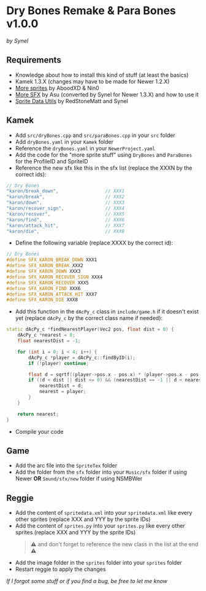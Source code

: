 # Dry Bones Remake & Para Bones v1.0.0
*by Synel*


## Requirements
- Knowledge about how to install this kind of stuff (at least the basics)
- Kamek 1.3.X (changes may have to be made for Newer 1.2.X)
- [More sprites](https://github.com/Developers-Collective/NSMBW-Custom-Sprites/releases/tag/MoreSprites) by AboodXD & Nin0
- [More SFX](https://github.com/Developers-Collective/NSMBW-Custom-Sprites/releases/tag/MoreSFX) by Asu (converted by Synel for Newer 1.3.X) and how to use it
- [Sprite Data Utils](https://github.com/Developers-Collective/NSMBW-Custom-Sprites/releases/tag/SpriteDataUtils) by RedStoneMatt and Synel


## Kamek
- Add `src/dryBones.cpp` and `src/paraBones.cpp` in your `src` folder
- Add `dryBones.yaml` in your `Kamek` folder
- Reference the `dryBones.yaml` in your `NewerProject.yaml`
- Add the code for the "more sprite stuff" using `DryBones` and `ParaBones` for the ProfileID and SpriteID
- Reference the new sfx like this in the sfx list (replace the XXXN by the correct ids):
```cpp
// Dry Bones
"karon/break_down",					// XXX1
"karon/break",						// XXX2
"karon/down",						// XXX3
"karon/recover_sign",				// XXX4
"karon/recover",					// XXX5
"karon/find",						// XXX6
"karon/attack_hit",					// XXX7
"karon/die",						// XXX8
```
- Define the following variable (replace XXXX by the correct id):
```cpp
// Dry Bones
#define SFX_KARON_BREAK_DOWN XXX1
#define SFX_KARON_BREAK XXX2
#define SFX_KARON_DOWN XXX3
#define SFX_KARON_RECOVER_SIGN XXX4
#define SFX_KARON_RECOVER XXX5
#define SFX_KARON_FIND XXX6
#define SFX_KARON_ATTACK_HIT XXX7
#define SFX_KARON_DIE XXX8
```
- Add this function in the `dAcPy_c` class in `include/game.h` if it doesn't exist yet (replace `dAcPy_c` by the correct class name if needed):
```cpp
static dAcPy_c *findNearestPlayer(Vec2 pos, float dist = 0) {
	dAcPy_c *nearest = 0;
	float nearestDist = -1;

	for (int i = 0; i < 4; i++) {
		dAcPy_c *player = dAcPy_c::findByID(i);
		if (!player) continue;

		float d = sqrtf((player->pos.x - pos.x) * (player->pos.x - pos.x) + (player->pos.y - pos.y) * (player->pos.y - pos.y));
		if ((d < dist || dist <= 0) && (nearestDist == -1 || d < nearestDist)) {
			nearestDist = d;
			nearest = player;
		}
	}

	return nearest;
}
```
- Compile your code


## Game
- Add the arc file into the `SpriteTex` folder
- Add the folder from the `sfx` folder into your `Music/sfx` folder if using Newer **OR** `Sound/sfx/new` folder if using NSMBWer


## Reggie
- Add the content of `spritedata.xml` into your `spritedata.xml` like every other sprites (replace XXX and YYY by the sprite IDs)
- Add the content of `sprites.py` into your `sprites.py` like every other sprites (replace XXX and YYY by the sprite IDs)
	> ⚠️ and don't forget to reference the new class in the list at the end ⚠️
- Add the image folder in the `sprites` folder into your `sprites` folder
- Restart reggie to apply the changes


*If I forgot some stuff or if you find a bug, be free to let me know*
